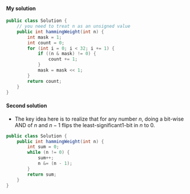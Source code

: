 #### My solution

```java
public class Solution {
    // you need to treat n as an unsigned value
    public int hammingWeight(int n) {
        int mask = 1;
        int count = 0;
        for (int i = 0; i < 32; i += 1) {
            if ((n & mask) != 0) {
                count += 1;
            }
            mask = mask << 1;
        }
        return count;
    }
}
```

#### Second solution

* The key idea here is to realize that for any number $n$, doing a bit-wise AND of $n$ and $n - 1$ flips the least-significant1-bit in $n$ to 0.

```java
public class Solution {
    public int hammingWeight(int n) {
        int sum = 0;
        while (n != 0) {
            sum++;
            n &= (n - 1);
        }
        return sum;
    }
}
```

